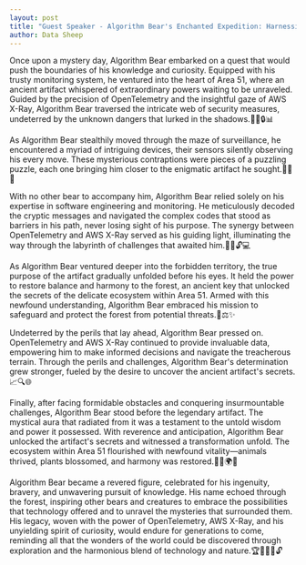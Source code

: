 ```yaml
---
layout: post
title: "Guest Speaker - Algorithm Bear's Enchanted Expedition: Harnessing OpenTelemetry and AWS X-Ray to Uncover Hidden Wonders"
author: Data Sheep
--- 
```


Once upon a mystery day, Algorithm Bear embarked on a quest that would push the boundaries of his knowledge and curiosity. Equipped with his trusty monitoring system, he ventured into the heart of Area 51, where an ancient artifact whispered of extraordinary powers waiting to be unraveled. Guided by the precision of OpenTelemetry and the insightful gaze of AWS X-Ray, Algorithm Bear traversed the intricate web of security measures, undeterred by the unknown dangers that lurked in the shadows.🚀🐻🔒📊

As Algorithm Bear stealthily moved through the maze of surveillance, he encountered a myriad of intriguing devices, their sensors silently observing his every move. These mysterious contraptions were pieces of a puzzling puzzle, each one bringing him closer to the enigmatic artifact he sought.📡👀🧩

With no other bear to accompany him, Algorithm Bear relied solely on his expertise in software engineering and monitoring. He meticulously decoded the cryptic messages and navigated the complex codes that stood as barriers in his path, never losing sight of his purpose. The synergy between OpenTelemetry and AWS X-Ray served as his guiding light, illuminating the way through the labyrinth of challenges that awaited him.🤝💡🔓💻

As Algorithm Bear ventured deeper into the forbidden territory, the true purpose of the artifact gradually unfolded before his eyes. It held the power to restore balance and harmony to the forest, an ancient key that unlocked the secrets of the delicate ecosystem within Area 51. Armed with this newfound understanding, Algorithm Bear embraced his mission to safeguard and protect the forest from potential threats.🌿⚖️✨

Undeterred by the perils that lay ahead, Algorithm Bear pressed on. OpenTelemetry and AWS X-Ray continued to provide invaluable data, empowering him to make informed decisions and navigate the treacherous terrain. Through the perils and challenges, Algorithm Bear's determination grew stronger, fueled by the desire to uncover the ancient artifact's secrets.📈🔍🌐

Finally, after facing formidable obstacles and conquering insurmountable challenges, Algorithm Bear stood before the legendary artifact. The mystical aura that radiated from it was a testament to the untold wisdom and power it possessed. With reverence and anticipation, Algorithm Bear unlocked the artifact's secrets and witnessed a transformation unfold. The ecosystem within Area 51 flourished with newfound vitality—animals thrived, plants blossomed, and harmony was restored.🌱🌺🌍✨

Algorithm Bear became a revered figure, celebrated for his ingenuity, bravery, and unwavering pursuit of knowledge. His name echoed through the forest, inspiring other bears and creatures to embrace the possibilities that technology offered and to unravel the mysteries that surrounded them. His legacy, woven with the power of OpenTelemetry, AWS X-Ray, and his unyielding spirit of curiosity, would endure for generations to come, reminding all that the wonders of the world could be discovered through exploration and the harmonious blend of technology and nature.🏆🌳🌟🚀🔓